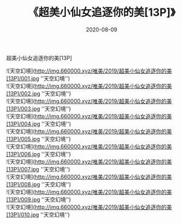 ﻿---
layout: post
title:  《超美小仙女追逐你的美[13P]》
date:   2020-08-09
img: http://img.660000.xyz/唯美/2019/超美小仙女追逐你的美[13P]/000.jpg
categories: [美女, 清纯, 唯美]
---

超美小仙女追逐你的美[13P]



![天空幻境](http://img.660000.xyz/唯美/2019/超美小仙女追逐你的美[13P]/001.jpg ''天空幻境'') <br>
![天空幻境](http://img.660000.xyz/唯美/2019/超美小仙女追逐你的美[13P]/002.jpg ''天空幻境'') <br>
![天空幻境](http://img.660000.xyz/唯美/2019/超美小仙女追逐你的美[13P]/003.jpg ''天空幻境'') <br>
![天空幻境](http://img.660000.xyz/唯美/2019/超美小仙女追逐你的美[13P]/004.jpg ''天空幻境'') <br>
![天空幻境](http://img.660000.xyz/唯美/2019/超美小仙女追逐你的美[13P]/005.jpg ''天空幻境'') <br>
![天空幻境](http://img.660000.xyz/唯美/2019/超美小仙女追逐你的美[13P]/006.jpg ''天空幻境'') <br>
![天空幻境](http://img.660000.xyz/唯美/2019/超美小仙女追逐你的美[13P]/007.jpg ''天空幻境'') <br>
![天空幻境](http://img.660000.xyz/唯美/2019/超美小仙女追逐你的美[13P]/008.jpg ''天空幻境'') <br>
![天空幻境](http://img.660000.xyz/唯美/2019/超美小仙女追逐你的美[13P]/009.jpg ''天空幻境'') <br>
![天空幻境](http://img.660000.xyz/唯美/2019/超美小仙女追逐你的美[13P]/010.jpg ''天空幻境'') <br>